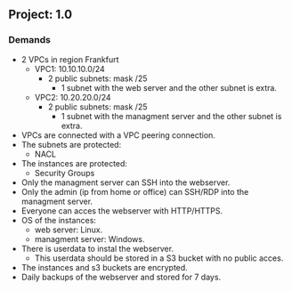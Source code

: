 ## Project: 1.0

### Demands
- 2 VPCs in region Frankfurt 
    - VPC1: 10.10.10.0/24
        - 2 public subnets: mask /25
            - 1 subnet with the web server and the other subnet is extra.
    - VPC2: 10.20.20.0/24
        - 2 public subnets: mask /25
            - 1 subnet with the managment server and the other subnet is extra.
- VPCs are connected with a VPC peering connection.  
- The subnets are protected:
    - NACL  
- The instances are protected:  
    - Security Groups  
- Only the managment server can SSH into the webserver.  
- Only the admin (ip from home or office) can SSH/RDP into the managment server.  
- Everyone can acces the webserver with HTTP/HTTPS.  
- OS of the instances:  
    - web server: Linux.  
    - managment server: Windows.  
- There is userdata to instal the webserver.  
    - This userdata should be stored in a S3 bucket with no public acces.  
- The instances and s3 buckets are encrypted.  
- Daily backups of the webserver and stored for 7 days.
